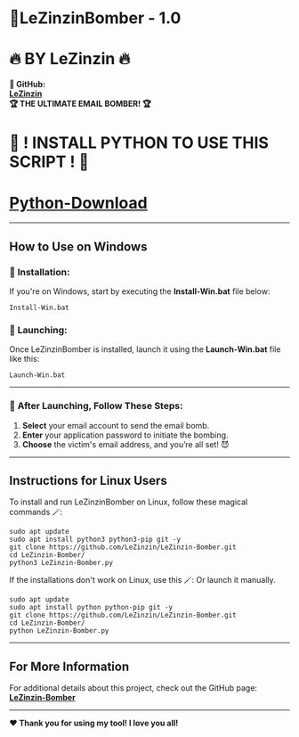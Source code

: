 # **👾LeZinzinBomber - 1.0**


# **🔥 BY LeZinzin 🔥**

**👾 GitHub:**  
**[LeZinzin](https://github.com/LeZinzin)**  
**🏆 THE ULTIMATE EMAIL BOMBER! 🏆**

# **🔧 ! INSTALL PYTHON TO USE THIS SCRIPT ! 🔧**
# **[Python-Download](https://www.python.org/downloads/)**
---

## **How to Use on Windows**

### 🔧 **Installation:**  
If you're on Windows, start by executing the **Install-Win.bat** file below: 

```
Install-Win.bat
```

### 🚀 **Launching:**  
Once LeZinzinBomber is installed, launch it using the **Launch-Win.bat** file like this: 

```
Launch-Win.bat
```

---

### 📩 **After Launching, Follow These Steps:**

1. **Select** your email account to send the email bomb.
2. **Enter** your application password to initiate the bombing.
3. **Choose** the victim's email address, and you’re all set! 😈

---

## **Instructions for Linux Users**

To install and run LeZinzinBomber on Linux, follow these magical commands 🪄:

```
sudo apt update
sudo apt install python3 python3-pip git -y
git clone https://github.com/LeZinzin/LeZinzin-Bomber.git
cd LeZinzin-Bomber/
python3 LeZinzin-Bomber.py
```
If the installations don't work on Linux, use this 🪄:
Or launch it manually.
```
sudo apt update
sudo apt install python python-pip git -y
git clone https://github.com/LeZinzin/LeZinzin-Bomber.git
cd LeZinzin-Bomber/
python LeZinzin-Bomber.py
```

---

## **For More Information**

For additional details about this project, check out the GitHub page:  
**[LeZinzin-Bomber](https://github.com/LeZinzin)**

---

**❤️ Thank you for using my tool! I love you all!**  
